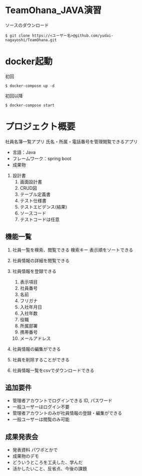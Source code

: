 # TeamOhana_JAVA演習


ソースのダウンロード
```
$ git clone https://<ユーザー名>@github.com/yudai-nagayoshi/TeamOhana.git
```
# docker起動
初回
```
$ docker-compose up -d
```
初回以降
```
$ docker-compose start
```

# プロジェクト概要
社員名簿一覧アプリ
氏名・所属・電話番号を管理閲覧できるアプリ

* 言語：Java
* フレームワーク：spring boot
* 成果物
1. 設計書
    1. 画面設計書
    2. CRUD図
    3. テーブル定義書
    4. テスト仕様書
    5. テストエビデンス(結果)
    6. ソースコード
    7. テストコードは任意
   
## 機能一覧

1. 社員一覧を検索、閲覧できる
検索キー
 表示順をソートできる
2. 社員情報の詳細を閲覧できる
3. 社員情報を登録できる
    1. 表示項目
    2. 社員番号
    3. 名前
    4. フリガナ
    5. 入社年月日
    6. 入社年数
    7. 役職
    8. 所属部署
    9. 携帯番号
    10. メールアドレス
    
4. 社員情報の編集ができる
5. 社員を削除することができる
6. 社員情報一覧をcsvでダウンロードできる
## 追加要件
* 管理者アカウントでログインできる
ID, パスワード
* 一般ユーザーはログイン不要
* 管理者アカウントのみが社員情報の登録・編集ができる
* 一般ユーザーは閲覧のみ可能
## 成果発表会
* 発表資料
パワポとかで
* 成果物のデモ
* どういうところを工夫した、学んだ
* 活かしたいこと、反省点、今後の課題
